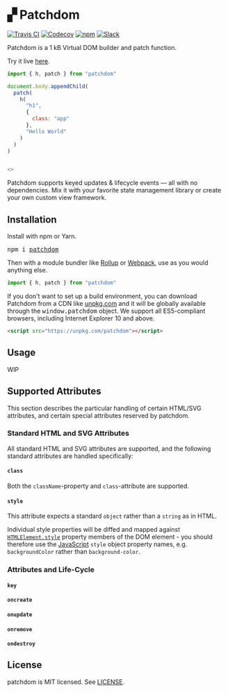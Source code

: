 # ▞ Patchdom

[![Travis CI](https://img.shields.io/travis/jorgebucaran/patchdom/master.svg)](https://travis-ci.org/jorgebucaran/patchdom)
[![Codecov](https://img.shields.io/codecov/c/github/jorgebucaran/patchdom/master.svg)](https://codecov.io/gh/jorgebucaran/patchdom)
[![npm](https://img.shields.io/npm/v/patchdom.svg)](https://www.npmjs.org/package/patchdom)
[![Slack](https://hyperappjs.herokuapp.com/badge.svg)](https://hyperappjs.herokuapp.com "#patchdom")

Patchdom is a 1 kB Virtual DOM builder and patch function.

Try it live [here](https://codepen.io/jorgebucaran/pen/BRbJpG?editors=0010).

```js
import { h, patch } from "patchdom"

document.body.appendChild(
  patch(
    h(
      "h1",
      {
        class: "app"
      },
      "Hello World"
    )
  )
)


<>
```

Patchdom supports keyed updates & lifecycle events — all with no dependencies. Mix it with your favorite state management library or create your own custom view framework.

## Installation

Install with npm or Yarn.

<pre>
npm i <a href=https://www.npmjs.com/package/patchdom>patchdom</a>
</pre>

Then with a module bundler like [Rollup](https://rollupjs.org) or [Webpack](https://webpack.js.org), use as you would anything else.

```js
import { h, patch } from "patchdom"
```

If you don't want to set up a build environment, you can download Patchdom from a CDN like [unpkg.com](https://unpkg.com/patchdom) and it will be globally available through the <samp>window.patchdom</samp> object. We support all ES5-compliant browsers, including Internet Explorer 10 and above.

```html
<script src="https://unpkg.com/patchdom"></script>
```

## Usage

WIP

## Supported Attributes

This section describes the particular handling of certain HTML/SVG attributes, and certain special attributes reserved by patchdom.

### Standard HTML and SVG Attributes

All standard HTML and SVG attributes are supported, and the following standard attributes are handled specifically:

#### `class`

Both the `className`-property and `class`-attribute are supported.

#### `style`

This attribute expects a standard `object` rather than a `string` as in HTML.

Individual style properties will be diffed and mapped against [`HTMLElement.style`](https://developer.mozilla.org/en-US/docs/Web/API/HTMLElement/style) property members of the DOM element - you should therefore use the [JavaScript](https://developer.mozilla.org/en-US/docs/Web/CSS/CSS_Properties_Reference) `style` object property names, e.g. `backgroundColor` rather than `background-color`.

### Attributes and Life-Cycle

#### `key`

#### `oncreate`

#### `onupdate`

#### `onremove`

#### `ondestroy`

## License

patchdom is MIT licensed. See [LICENSE](/LICENSE.md).
